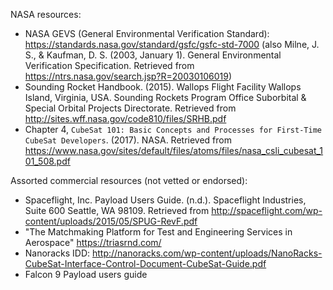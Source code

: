 
NASA resources:

- NASA GEVS (General Environmental Verification Standard): https://standards.nasa.gov/standard/gsfc/gsfc-std-7000
(also Milne, J. S., & Kaufman, D. S. (2003, January 1). General Environmental Verification Specification. Retrieved from https://ntrs.nasa.gov/search.jsp?R=20030106019)
- Sounding Rocket Handbook. (2015). Wallops Flight Facility Wallops Island, Virginia, USA. Sounding Rockets Program Office Suborbital & Special Orbital Projects Directorate. Retrieved from http://sites.wff.nasa.gov/code810/files/SRHB.pdf
- Chapter 4, `CubeSat 101: Basic Concepts and Processes for First-Time CubeSat Developers`. (2017). NASA. Retrieved from https://www.nasa.gov/sites/default/files/atoms/files/nasa_csli_cubesat_101_508.pdf


Assorted commercial resources (not vetted or endorsed):

- Spaceflight, Inc. Payload Users Guide. (n.d.). Spaceflight Industries, Suite 600 Seattle, WA 98109. Retrieved from http://spaceflight.com/wp-content/uploads/2015/05/SPUG-RevF.pdf
- "The Matchmaking Platform for Test and Engineering Services in Aerospace" https://triasrnd.com/
- Nanoracks IDD: http://nanoracks.com/wp-content/uploads/NanoRacks-CubeSat-Interface-Control-Document-CubeSat-Guide.pdf
- Falcon 9 Payload users guide
